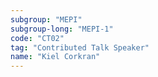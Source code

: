 ```yaml
---
subgroup: "MEPI"
subgroup-long: "MEPI-1"
code: "CT02"
tag: "Contributed Talk Speaker"
name: "Kiel Corkran"
---
```

